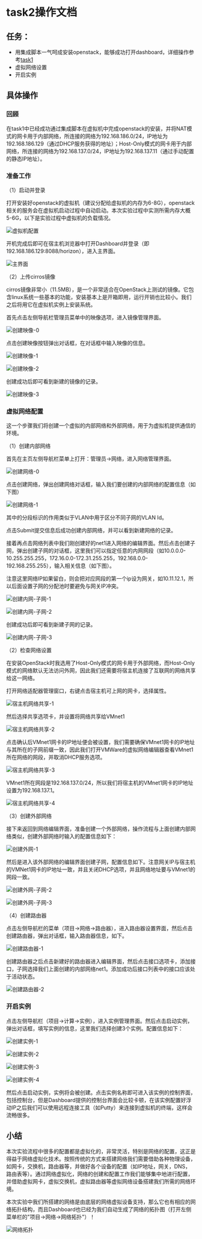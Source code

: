 # task2操作文档

## 任务：

- 用集成脚本一气呵成安装openstack，能够成功打开dashboard，详细操作参考[task1](<https://github.com/2019cloudcomputingpractices/CloudComputingCourse/blob/16340143-%E6%9E%97%E6%A0%91%E5%A5%8E-16340260-%E5%BE%90%E8%BE%BE%E7%83%BD/task1/%E9%83%A8%E7%BD%B2%E6%96%87%E6%A1%A3.md> )
- 虚拟网络设置
- 开启实例



## 具体操作

### 回顾

在task1中已经成功通过集成脚本在虚拟机中完成openstack的安装，并将NAT模式的网卡用于内部网络，所连接的网络为192.168.186.0/24，IP地址为192.168.186.129（通过DHCP服务获得的地址）；Host-Only模式的网卡用于内部网络，所连接的网络为192.168.137.0/24，IP地址为192.168.137.11（通过手动配置的静态IP地址）。



### 准备工作

（1）启动并登录

打开安装好openstack的虚拟机（建议分配给虚拟机的内存为6-8G），openstack相关的服务会在虚拟机启动过程中自动启动。本次实验过程中实测所需内存大概5-6G，以下是实验过程中虚拟机的负载情况。

![虚拟机配置](images/%E8%99%9A%E6%8B%9F%E6%9C%BA%E9%85%8D%E7%BD%AE.png?raw=true)



开机完成后即可在宿主机浏览器中打开Dashboard并登录（即192.168.186.129:8088/horizon），进入主界面。

![主界面](images/%E4%B8%BB%E7%95%8C%E9%9D%A2.png?raw=true)



（2）上传cirros镜像

cirros镜像非常小（11.5MB），是一个非常适合在OpenStack上测试的镜像。它包含linux系统一些基本的功能，安装基本上是开箱即用，运行开销也比较小。我们之后将用它在虚拟机实例上安装系统。

首先点击左侧导航栏管理员菜单中的映像选项，进入镜像管理界面。

![创建映像-0](images/%E5%88%9B%E5%BB%BA%E6%98%A0%E5%83%8F-0.png?raw=true)



点击创建映像按钮弹出对话框，在对话框中输入映像的信息。

![创建映像-1](images/%E5%88%9B%E5%BB%BA%E6%98%A0%E5%83%8F-1.png?raw=true)

![创建映像-2](images/%E5%88%9B%E5%BB%BA%E6%98%A0%E5%83%8F-2.png?raw=true)

创建成功后即可看到新建的镜像的记录。

![创建映像-3](images/%E5%88%9B%E5%BB%BA%E6%98%A0%E5%83%8F-3.png?raw=true)



### 虚拟网络配置

这一个步骤我们将创建一个虚拟的内部网络和外部网络，用于为虚拟机提供通信的环境。

（1）创建内部网络

首先在主页左侧导航栏菜单上打开：管理员->网络，进入网络管理界面。

![创建网络-0](images/%E5%88%9B%E5%BB%BA%E7%BD%91%E7%BB%9C-0.png?raw=true)

点击创建网络，弹出创建网络对话框，输入我们要创建的内部网络的配置信息（如下图）

![创建网络-1](images/%E5%88%9B%E5%BB%BA%E7%BD%91%E7%BB%9C-1.png?raw=true)



其中的分段标识的作用类似于VLAN中用于区分不同子网的VLAN Id。

点击Submit提交信息后成功创建内部网络，并可以看到新建网络的记录。

接着再点击网络列表中我们刚创建好的net1进入网络的编辑界面。然后点击创建子网，弹出创建子网的对话框，这里我们可以指定任意的内网网段（如10.0.0.0-10.255.255.255，172.16.0.0-172.31.255.255，192.168.0.0-192.168.255.255），输入相关信息（如下图）。

注意这里网络IP如果留白，则会把对应网段的第一个ip设为网关，如10.11.12.1，所以后面设置子网的分配池时要避免与网关IP冲突。

![创建内网-子网-1](images/%E5%88%9B%E5%BB%BA%E5%A4%96%E7%BD%91-%E5%AD%90%E7%BD%91-1.png?raw=true)

![创建内网-子网-2](images/%E5%88%9B%E5%BB%BA%E5%A4%96%E7%BD%91-%E5%AD%90%E7%BD%91-2.png?raw=true)

创建成功后即可看到新建子网的记录。

![创建内网-子网-3](images/%E5%88%9B%E5%BB%BA%E5%A4%96%E7%BD%91-%E5%AD%90%E7%BD%91-3.png?raw=true)



（2）检查网络设置

在安装OpenStack时我选用了Host-Only模式的网卡用于外部网络，而Host-Only模式的网络默认无法访问外网，因此我们还需要将宿主机连接了互联网的网络共享给这一网络。

打开网络适配器管理窗口，右键点击宿主机可上网的网卡，选择属性。

![宿主机网络共享-1](images/%E5%AE%BF%E4%B8%BB%E6%9C%BA%E7%BD%91%E7%BB%9C%E5%85%B1%E4%BA%AB-1.png?raw=true)

然后选择共享选项卡，并设置将网络共享给VMnet1

![宿主机网络共享-2](images/%E5%AE%BF%E4%B8%BB%E6%9C%BA%E7%BD%91%E7%BB%9C%E5%85%B1%E4%BA%AB-2.png?raw=true)



点击确认后VMnet1网卡的IP地址便会被设置，我们需要确保VMnet1网卡的IP地址与其所在的子网前缀一致，因此我们打开VMWare的虚拟网络编辑器查看VMnet1所在网络的网段，并取消DHCP服务选项。

![宿主机网络共享-3](images/%E5%AE%BF%E4%B8%BB%E6%9C%BA%E7%BD%91%E7%BB%9C%E5%85%B1%E4%BA%AB-3.png?raw=true)

VMnet1所在网段是192.168.137.0/24，所以我们将宿主机的VMnet1网卡的IP地址设置为192.168.137.1。

![宿主机网络共享-4](images/%E5%AE%BF%E4%B8%BB%E6%9C%BA%E7%BD%91%E7%BB%9C%E5%85%B1%E4%BA%AB-4.png?raw=true)



（3）创建外部网络

接下来返回到网络编辑界面，准备创建一个外部网络，操作流程与上面创建内部网络类似，创建外部网络时输入的配置信息如下：

![创建外网-1](images/%E5%88%9B%E5%BB%BA%E5%A4%96%E7%BD%91-1.png?raw=true)

然后是进入该外部网络的编辑界面创建子网，配置信息如下。注意网关IP与宿主机的VMNet1网卡的IP地址一致，并且关闭DHCP选项，并且网络地址要与VMnet1的网段一致。

![创建外网-子网-2](images/%E5%88%9B%E5%BB%BA%E5%A4%96%E7%BD%91-%E5%AD%90%E7%BD%91-2.png?raw=true)

![创建外网-子网-3](images/%E5%88%9B%E5%BB%BA%E5%A4%96%E7%BD%91-%E5%AD%90%E7%BD%91-3.png?raw=true)



（4）创建路由器

点击左侧导航栏的菜单（项目->网络->路由器），进入路由器设置界面，然后点击创建路由器，弹出对话框，输入路由器信息，如下。

![创建路由器-1](images/%E5%88%9B%E5%BB%BA%E8%B7%AF%E7%94%B1%E5%99%A8-1.png?raw=true)

创建路由器之后点击新建好的路由器进入编辑界面，然后点击接口选项卡，添加接口，子网选择我们上面创建的内部网络net1。添加成功后接口列表中的接口应该处于活动状态。

![创建路由器-2](images/%E5%88%9B%E5%BB%BA%E8%B7%AF%E7%94%B1%E5%99%A8-2.png?raw=true)





### 开启实例

点击左侧导航栏（项目->计算->实例），进入实例管理界面。然后点击启动实例，弹出对话框，填写实例的信息，这里我们选择创建3个实例。配置信息如下：

![创建实例-1](images/%E5%88%9B%E5%BB%BA%E5%AE%9E%E4%BE%8B-1.png?raw=true)

![创建实例-2](images/%E5%88%9B%E5%BB%BA%E5%AE%9E%E4%BE%8B-2.png?raw=true)

![创建实例-3](images/%E5%88%9B%E5%BB%BA%E5%AE%9E%E4%BE%8B-3.png?raw=true)

![创建实例-4](images/%E5%88%9B%E5%BB%BA%E5%AE%9E%E4%BE%8B-4.png?raw=true)

然后点击启动实例，实例将会被创建。点击实例名称即可进入该实例的控制界面，包括控制台，但是Dashboard提供的控制台界面会比较卡顿，在该实例配置好浮动IP之后我们可以使用远程连接工具（如Putty）来连接到虚拟机的终端，这样会流畅很多。



## 小结

本次实验流程中很多的配置都是虚拟化的，非常灵活，特别是网络的配置，这正是得益于网络虚拟化技术。按照传统的方式来搭建网络我们需要借助各种物理设备，如网卡，交换机，路由器等，并做好各个设备的配置（如IP地址，网关，DNS，路由表等）。通过网络虚拟化，网络的创建和配置工作我们能够集中地进行配置，并借助虚拟网卡，虚拟交换机，虚拟路由器等虚拟网络设备搭建我们所需的网络环境。

本次实验中我们所搭建的网络是由底层的网络虚拟设备支持，那么它也有相应的网络拓扑结构，而且Dashboard也已经为我们自动生成了网络的拓扑图（打开左侧菜单栏的"项目->网络->网络拓扑"）！

![网络拓扑](images/%E7%BD%91%E7%BB%9C%E6%8B%93%E6%89%91.png?raw=true)
